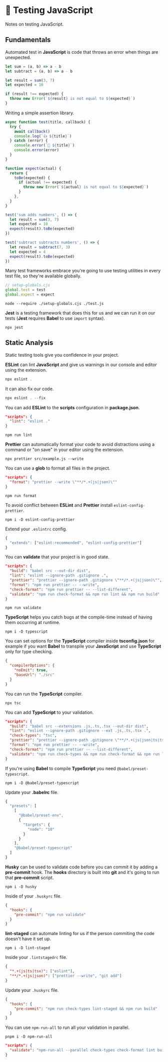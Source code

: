 # 🧪 Testing JavaScript

Notes on testing JavaScript.

## Fundamentals

Automated test in **JavaScript** is code that throws an error when things are unexpected.

```js
let sum = (a, b) => a - b
let subtract = (a, b) => a - b

let result = sum(3, 7)
let expected = 10

if (result !== expected) {
  throw new Error(`${result} is not equal to ${expected}`)
}
```

Writing a simple assertion library.

```js
async function test(title, callback) {
  try {
    await callback()
    console.log(`👍 ${title}`)
  } catch (error) {
    console.error(`🚫 ${title}`)
    console.error(error)
  }
}

function expect(actual) {
  return {
    toBe(expected) {
      if (actual !== expected) {
        throw new Error(`${actual} is not equal to ${expected}`)
      }
    },
  }
}
```

```js
test('sum adds numbers', () => {
  let result = sum(3, 7)
  let expected = 10
  expect(result).toBe(expected)
})

test('subtract subtracts numbers', () => {
  let result = subtract(7, 3)
  let expected = 4
  expect(result).toBe(expected)
})
```

Many test frameworks embrace you're going to use testing utilities in every test file, so they're available globally.

```js
// setup-globals.cjs
global.test = test
global.expect = expect
```

```shell
node --require ./setup-globals.cjs ./test.js
```

**Jest** is a testing framework that does this for us and we can run it on our tests (**Jest** requires **Babel** to use `import` syntax).

```shell
npx jest
```

## Static Analysis

Static testing tools give you confidence in your project.

**ESLint** can lint **JavaScript** and give us warnings in our console and editor using the extension.

```js
npx eslint .
```

It can also fix our code.

```js
npx eslint . --fix
```

You can add **ESLint** to the **scripts** configuration in **package.json**.

```json
"scripts": {
  "lint": "eslint ."
}
```

```shell
npm run lint
```

**Prettier** can automatically format your code to avoid distractions using a command or "on save" in your editor using the extension.

```shell
npx prettier src/example.js --write
```

You can use a **glob** to format all files in the project.

```json
"scripts": {
  "format": "prettier --write \"**/*.+(js|json)\""
}
```

```shell
npm run format
```

To avoid conflict between **ESLint** and **Prettier** install `eslint-config-prettier`.

```shell
npm i -D eslint-config-prettier
```

Extend your `.eslintrc` config.

```js
{
  "extends": ["eslint:recommended", "eslint-config-prettier"]
}
```

You can **validate** that your project is in good state.

```json
"scripts": {
  "build": "babel src --out-dir dist",
  "lint": "eslint --ignore-path .gitignore .",
  "prettier": "prettier --ignore-path .gitignore \"**/*.+(js|json)\"",
  "format": "npm run prettier -- --write",
  "check-format": "npm run prettier -- --list-different",
  "validate": "npm run check-format && npm run lint && npm run build"
}
```

```shell
npm run validate
```

**TypeScript** helps you catch bugs at the compile-time instead of having them occurring at runtime.

```shell
npm i -D typescript
```

You can set options for the **TypeScript** compiler inside **tsconfig.json** for example if you want **Babel** to transpile your **JavaScript** and use **TypeScript** only for type checking.

```json
{
  "compilerOptions": {
    "noEmit": true,
    "baseUrl": "./src"
  }
}
```

You can run the **TypeScript** compiler.

```shell
npx tsc
```

You can add **TypeScript** to your validation.

```json
"scripts": {
  "build": "babel src --extensions .js,.ts,.tsx --out-dir dist",
  "lint": "eslint --ignore-path .gitignore --ext .js,.ts,.tsx .",
  "check-types": "tsc",
  "prettier": "prettier --ignore-path .gitignore \"**/*.+(js|json|ts|tsx)\"",
  "format": "npm run prettier -- --write",
  "check-format": "npm run prettier -- --list-different",
  "validate": "npm run check-types && npm run check-format && npm run lint && npm run build"
}
```

If you're using **Babel** to compile **TypeScript** you need `@babel/preset-typescript`.

```shell
npm i -D @babel/preset-typescript
```

Update your **.babelrc** file.

```js
{
  "presets": [
    [
      "@babel/preset-env",
      {
        "targets": {
          "node": "10"
        }
      }
    ],
    "@babel/preset-typescript"
  ]
}
```

**Husky** can be used to validate code before you can commit it by adding a **pre-commit** hook. The **hooks** directory is built into **git** and it's going to run that **pre-commit** script.

```shell
npm i -D husky
```

Inside of your `.huskyrc` file.

```json
{
  "hooks": {
    "pre-commit": "npm run validate"
  }
}
```

**lint-staged** can automate linting for us if the person commiting the code doesn't have it set up.

```shell
npm i -D lint-staged
```

Inside your `.lintstagedrc` file.

```json
{
  "*.+(js|ts|tsx)": ["eslint"],
  "**/*.+(js|json)": ["prettier --write", "git add"]
}
```

Update your `.huskyrc` file.

```json
{
  "hooks": {
    "pre-commit": "npm run check-types lint-staged && npm run build"
  }
}
```

You can use `npm-run-all` to run all your validation in parallel.

```shell
pnpm i -D npm-run-all
```

```json
"scripts": {
  "validate": "npm-run-all --parallel check-types check-format lint build"
}
```
